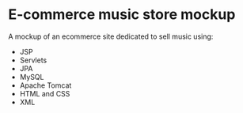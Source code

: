 # E-commerce music store mockup

A mockup of an ecommerce site dedicated to sell music using:

* JSP
* Servlets
* JPA
* MySQL
* Apache Tomcat
* HTML and CSS
* XML
